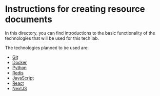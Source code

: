# Instructions for creating resource documents

In this directory, you can find introductions to the basic functionality of the technologies that will be used for this tech lab.

The technologies planned to be used are:
* [Git](./git-basics.md)
* [Docker](./docker-basics.md)
* [Python](./python-basics.md)
* [Redis](./redis-basics.md)
* [JavaScript](./html-basics.md)
* [React](./react-basics.md)
* [NextJS](./next-js-bascis.md)